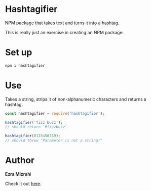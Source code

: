 # Hashtagifier
NPM package that takes text and turns it into a hashtag.

This is really just an exercise in creating an NPM package.

# Set up
```bash
npm i hashtagifier
```

# Use
Takes a string, strips it of non-alphanumeric characters and returns a hashtag.

```javascript
const hashtagifier = require('hashtagifier');

hashtagifier('fizz buzz');
// should return '#fizzbuzz'

hashtagifier(0123456789);
// should throw "Parameter is not a string!"
```

# Author
**Ezra Mizrahi**

Check it out [here](https://www.npmjs.com/package/hashtagifier).
